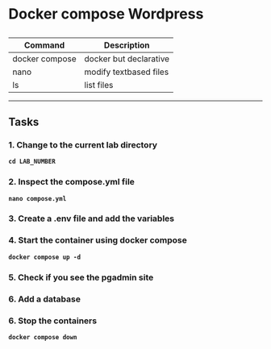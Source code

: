 # Docker compose Wordpress
## 
| Command | Description |
| --- | --- |
| docker compose | docker but declarative |
| nano | modify textbased files |
| ls | list files |
---

## Tasks
### 1. Change to the current lab directory
**`cd LAB_NUMBER`** 

### 2. Inspect the compose.yml file
**`nano compose.yml`**  

### 3. Create a .env file and add the variables

### 4. Start the container using docker compose
**`docker compose up -d`**  

### 5. Check if you see the pgadmin site

### 6. Add a database

### 6. Stop the containers
**`docker compose down`**  

